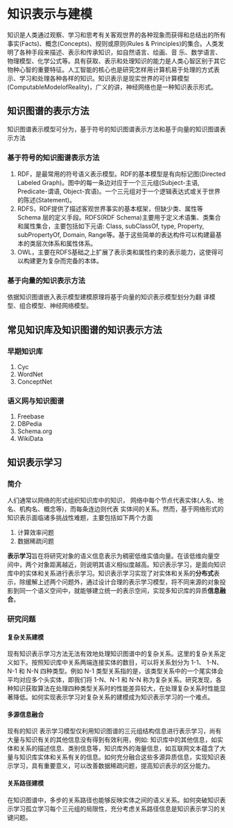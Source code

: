 # 知识表示与建模

知识是人类通过观察、学习和思考有关客观世界的各种现象而获得和总结出的所有事实(Facts)、概念(Concepts)、规则或原则(Rules & Principles)的集合。人类发明了各种手段来描述、表示和传承知识，如自然语言、绘画、音 乐、数学语言、物理模型、化学公式等。具有获取、表示和处理知识的能力是人类心智区别于其它物种心智的重要特征。人工智能的核心也是研究怎样用计算机易于处理的方式表示、学习和处理各种各样的知识。知识表示是现实世界的可计算模型 (ComputableModelofReality)，广义的讲，神经网络也是一种知识表示形式。

## 知识图谱的表示方法

知识图谱表示模型可分为，基于符号的知识图谱表示方法和基于向量的知识图谱表示方法

### 基于符号的知识图谱表示方法

1. RDF，是最常用的符号语义表示模型。RDF的基本模型是有向标记图(Directed Labeled Graph)。图中的每一条边对应于一个三元组(Subject-主语, Predicate-谓语, Object-宾语)。一个三元组对于一个逻辑表达式或关于世界的陈述(Statement)。
2. RDFS，RDF提供了描述客观世界事实的基本框架，但缺少类、属性等 Schema 层的定义手段。RDFS(RDF Schema)主要用于定义术语集、类集合和属性集合，主要包括如下元语: Class, subClassOf, type, Property, subPropertyOf, Domain, Range等。基于这些简单的表达构件可以构建最基本的类层次体系和属性体系。
3. OWL，主要在RDFS基础之上扩展了表示类和属性约束的表示能力，这使得可以构建更为复杂而完备的本体。

### 基于向量的知识表示方法

依据知识图谱嵌入表示模型建模原理将基于向量的知识表示模型划分为翻 译模型、组合模型、神经网络模型。

## 常见知识库及知识图谱的知识表示方法

### 早期知识库

1. Cyc
2. WordNet
3. ConceptNet

### 语义网与知识图谱

1. Freebase
2. DBPedia
3. Schema.org
4. WikiData

## 知识表示学习

### 简介

人们通常以网络的形式组织知识库中的知识， 网络中每个节点代表实体(人名、地名、机构名、概念等)，而每条连边则代表 实体间的关系。然而，基于网络形式的知识表示面临诸多挑战性难题，主要包括如下两个方面

1. 计算效率问题
2. 数据稀疏问题

**表示学习**旨在将研究对象的语义信息表示为稠密低维实值向量。在该低维向量空 间中，两个对象距离越近，则说明其语义相似度越高。知识表示学习，是面向知识库中的实体和关系进行表示学习。知识表示学习实现了对实体和关系的**分布式**表示，除缓解上述两个问题外，通过设计合理的表示学习模型，将不同来源的对象投影到同一个语义空间中，就能够建立统一的表示空间，实现多知识库的异质**信息融合**。

### 研究问题

#### 复杂关系建模

现有知识表示学习方法无法有效地处理知识图谱中的复杂关系。这里的复杂关系定义如下。按照知识库中关系两端连接实体的数目，可以将关系划分为 1-1、 1-N、N-1 和 N-N 四种类型。例如 N-1 类型关系指的是，该类型关系中的一个尾实体会平均对应多个头实体，即我们将 1-N、N-1 和 N-N 称为复杂关系。研究发现，各种知识获取算法在处理四种类型关系时的性能差异较大，在处理复杂关系时性能显著降低。如何实现表示学习对复杂关系的建模成为知识表示学习的一个难点。

#### 多源信息融合

现有的知识 表示学习模型仅利用知识图谱的三元组结构信息进行表示学习，尚有大量与知识有关的其他信息没有得到有效利用，例如: 知识库中的其他信息，如实体和关系的描述信息、类别信息等，知识库外的海量信息，如互联网文本蕴含了大量与知识库实体和关系有关的信息。如何充分融合这些多源异质信息，实现知识表示学习，具有重要意义，可以改善数据稀疏问题，提高知识表示的区分能力。

#### 关系路径建模

在知识图谱中，多步的关系路径也能够反映实体之间的语义关系。如何突破知识表示学习孤立学习每个三元组的局限性，充分考虑关系路径信息是知识表示学习的关键问题。
